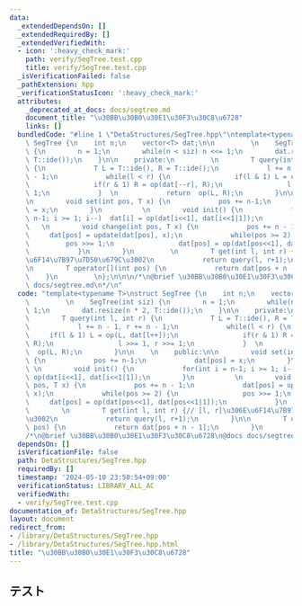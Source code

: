 ```yaml
---
data:
  _extendedDependsOn: []
  _extendedRequiredBy: []
  _extendedVerifiedWith:
  - icon: ':heavy_check_mark:'
    path: verify/SegTree.test.cpp
    title: verify/SegTree.test.cpp
  _isVerificationFailed: false
  _pathExtension: hpp
  _verificationStatusIcon: ':heavy_check_mark:'
  attributes:
    _deprecated_at_docs: docs/segtree.md
    document_title: "\u30BB\u30B0\u30E1\u30F3\u30C8\u6728"
    links: []
  bundledCode: "#line 1 \"DetaStructures/SegTree.hpp\"\ntemplate<typename T>\nstruct\
    \ SegTree {\n    int n;\n    vector<T> dat;\n\n         \n    SegTree(int siz)\
    \ {\n        n = 1;\n        while(n < siz) n <<= 1;\n        dat.resize(n * 2,\
    \ T::ide());\n    }\n\n    private:\n         \n        T query(int l, int r)\
    \ {\n            T L = T::ide(), R = T::ide();\n            l += n - 1, r += n\
    \ - 1;\n            while(l < r) {\n                if(l & 1) L = op(L, dat[l++]);\n\
    \                if(r & 1) R = op(dat[--r], R);\n                l >>= 1, r >>=\
    \ 1;\n            }  \n            return  op(L, R);\n        }\n\n    \n    public:\n\
    \n        void set(int pos, T x) {\n            pos += n-1;\n            dat[pos]\
    \ = x;\n        }\n          \n        void init() {\n            for(int i =\
    \ n-1; i >= 1; i--)  dat[i] = op(dat[i<<1], dat[i<<1|1]);\n        }\n       \
    \   \n        void change(int pos, T x) {\n            pos += n - 1;\n       \
    \     dat[pos] = update(dat[pos], x);\n            while(pos >= 2) {\n       \
    \         pos >>= 1;\n                dat[pos] = op(dat[pos<<1], dat[pos<<1|1]);\n\
    \            }\n        }\n         \n        T get(int l, int r) {// [l, r]\u306E\
    \u6F14\u7B97\u7D50\u679C\u3002\n            return query(l, r+1);\n        }\n\
    \n        T operator[](int pos) {\n            return dat[pos + n - 1];\n    \
    \    }\n         \n};\n\n\n/*\n@brief \u30BB\u30B0\u30E1\u30F3\u30C8\u6728\n@docs\
    \ docs/segtree.md\n*/\n"
  code: "template<typename T>\nstruct SegTree {\n    int n;\n    vector<T> dat;\n\n\
    \         \n    SegTree(int siz) {\n        n = 1;\n        while(n < siz) n <<=\
    \ 1;\n        dat.resize(n * 2, T::ide());\n    }\n\n    private:\n         \n\
    \        T query(int l, int r) {\n            T L = T::ide(), R = T::ide();\n\
    \            l += n - 1, r += n - 1;\n            while(l < r) {\n           \
    \     if(l & 1) L = op(L, dat[l++]);\n                if(r & 1) R = op(dat[--r],\
    \ R);\n                l >>= 1, r >>= 1;\n            }  \n            return\
    \  op(L, R);\n        }\n\n    \n    public:\n\n        void set(int pos, T x)\
    \ {\n            pos += n-1;\n            dat[pos] = x;\n        }\n         \
    \ \n        void init() {\n            for(int i = n-1; i >= 1; i--)  dat[i] =\
    \ op(dat[i<<1], dat[i<<1|1]);\n        }\n          \n        void change(int\
    \ pos, T x) {\n            pos += n - 1;\n            dat[pos] = update(dat[pos],\
    \ x);\n            while(pos >= 2) {\n                pos >>= 1;\n           \
    \     dat[pos] = op(dat[pos<<1], dat[pos<<1|1]);\n            }\n        }\n \
    \        \n        T get(int l, int r) {// [l, r]\u306E\u6F14\u7B97\u7D50\u679C\
    \u3002\n            return query(l, r+1);\n        }\n\n        T operator[](int\
    \ pos) {\n            return dat[pos + n - 1];\n        }\n         \n};\n\n\n\
    /*\n@brief \u30BB\u30B0\u30E1\u30F3\u30C8\u6728\n@docs docs/segtree.md\n*/"
  dependsOn: []
  isVerificationFile: false
  path: DetaStructures/SegTree.hpp
  requiredBy: []
  timestamp: '2024-05-10 23:50:54+09:00'
  verificationStatus: LIBRARY_ALL_AC
  verifiedWith:
  - verify/SegTree.test.cpp
documentation_of: DetaStructures/SegTree.hpp
layout: document
redirect_from:
- /library/DetaStructures/SegTree.hpp
- /library/DetaStructures/SegTree.hpp.html
title: "\u30BB\u30B0\u30E1\u30F3\u30C8\u6728"
---
```

## テスト
